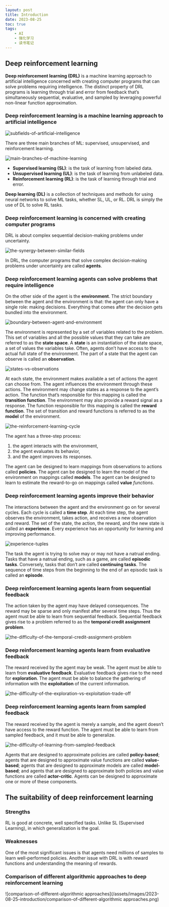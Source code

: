 ```yaml
---
layout: post
title: Introduction
date: 2023-08-25
toc: true
tags:
    - AI
    - 强化学习
    - 读书笔记
---
```


## Deep reinforcement learning

**Deep reinforcement learning (DRL)** is a machine learning approach to artificial intelligence concerned with creating computer programs that can solve problems requiring intelligence. The distinct property of DRL programs is learning through trial and error from feedback that’s simultaneously sequential, evaluative, and sampled by leveraging powerful non-linear function approximation.

### Deep reinforcement learning is a machine learning approach to artificial intelligence

![subfields-of-artificial-intelligence](/assets/images/2023-08-25-introduction/subfields-of-artificial-intelligence.png)

There are three main branches of ML: supervised, unsupervised, and reinforcement learning.

![main-branches-of-machine-learning](/assets/images/2023-08-25-introduction/main-branches-of-machine-learning.png)

- **Supervised learning (SL)**: is the task of learning from labeled data.
- **Unsupervised learning (UL)**: is the task of learning from unlabeled data.
- **Reinforcement learning (RL)**: is the task of learning through trial and error.

**Deep learning (DL)** is a collection of techniques and methods for using neural networks to solve ML tasks, whether SL, UL, or RL. DRL is simply the use of DL to solve RL tasks. 

### Deep reinforcement learning is concerned with creating computer programs

DRL is about complex sequential decision-making problems under uncertainty.

![the-synergy-between-similar-fields](/assets/images/2023-08-25-introduction/the-synergy-between-similar-fields.png)

In DRL, the computer programs that solve complex decision-making problems under uncertainty are called **agents**.

### Deep reinforcement learning agents can solve problems that require intelligence

On the other side of the agent is the **environment**. The strict boundary between the agent and the environment is that: the agent can only have a single role: making decisions. Everything that comes after the decision gets bundled into the environment.

![boundary-between-agent-and-environment](/assets/images/2023-08-25-introduction/boundary-between-agent-and-environment.png)

The environment is represented by a set of variables related to the problem. This set of variables and all the possible values that they can take are referred to as the **state space**. A **state** is an instantiation of the state space, a set of values the variables take. Often, agents don’t have access to the actual full state of the environment. The part of a state that the agent can observe is called an **observation**.

![states-vs-observations](/assets/images/2023-08-25-introduction/states-vs-observations.png)

At each state, the environment makes available a set of actions the agent can choose from. The agent influences the environment through these actions. The environment may change states as a response to the agent’s action. The function that’s responsible for this mapping is called the **transition function**. The environment may also provide a reward signal as a response. The function responsible for this mapping is called the **reward function**. The set of transition and reward functions is referred to as the **model** of the environment.

![the-reinforcement-learning-cycle](/assets/images/2023-08-25-introduction/the-reinforcement-learning-cycle.png)

The agent has a three-step process:

1. the agent interacts with the environment,
2. the agent evaluates its behavior,
3. and the agent improves its responses.

The agent can be designed to learn mappings from observations to actions called **policies**. The agent can be designed to learn the model of the environment on mappings called **models**. The agent can be designed to learn to estimate the reward-to-go on mappings called **value** *functions*.

### Deep reinforcement learning agents improve their behavior

The interactions between the agent and the environment go on for several cycles. Each cycle is called a **time step**. At each time step, the agent observes the environment, takes action, and receives a new observation and reward. The set of the state, the action, the reward, and the new state is called an **experience**. Every experience has an opportunity for learning and improving performance.

![experience-tuples](/assets/images/2023-08-25-introduction/experience-tuples.png)

The task the agent is trying to solve may or may not have a natrual ending. Tasks that have a natrual ending, such as a game, are called **episodic tasks**. Conversely, tasks that don’t are called **continuing tasks**. The sequence of time steps from the beginning to the end of an episodic task is called an **episode**.

### Deep reinforcement learning agents learn from sequential feedback

The action taken by the agent may have delayed consequences. The reward may be sparse and only manifest after several time steps. Thus the agent must be able to learn from sequential feedback. Sequential feedback gives rise to a problem referred to as the **temporal credit assignment problem**.

![the-difficulty-of-the-temporal-credit-assignment-problem](/assets/images/2023-08-25-introduction/the-difficulty-of-the-temporal-credit-assignment-problem.png)

### Deep reinforcement learning agents learn from evaluative feedback

The reward received by the agent may be weak. The agent must be able to learn from **evaluative feedback**. Evaluative feedback gives rise to the need for **exploration**. The agent must be able to balance the gathering of information with the **exploitation** of the current information.

![the-difficulty-of-the-exploration-vs-exploitation-trade-off](/assets/images/2023-08-25-introduction/the-difficulty-of-the-exploration-vs-exploitation-trade-off.png)

### Deep reinforcement learning agents learn from sampled feedback

The reward received by the agent is merely a sample, and the agent doesn’t have access to the reward function. The agent must be able to learn from sampled feedback, and it must be able to generalize.

![the-difficulty-of-learning-from-sampled-feedback](/assets/images/2023-08-25-introduction/the-difficulty-of-learning-from-sampled-feedback.png)

Agents that are designed to approximate policies are called **policy-based**; agents that are
designed to approximate value functions are called **value-based**; agents that are designed to
approximate models are called **model-based**; and agents that are designed to approximate
both policies and value functions are called **actor-critic**. Agents can be designed to approximate one or more of these components.

## The suitability of deep reinforcement learning

### Strengths

RL is good at concrete, well specified tasks. Unlike SL (Supervised Learning), in which generalization is the goal.

### Weaknesses

One of the most significant issues is that agents need millions of samples to learn well-performed policies. Another issue with DRL is with reward functions and understanding the meaning of rewards.

### Comparison of different algorithmic approaches to deep reinforcement learning

![comparison-of-different-algorithmic approaches](/assets/images/2023-08-25-introduction/comparison-of-different-algorithmic approaches.png)